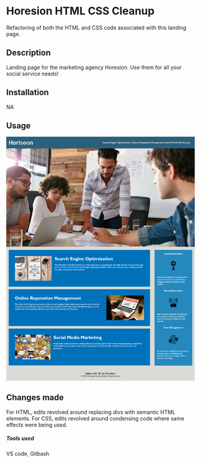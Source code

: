 # Horesion HTML CSS Cleanup 
Refactoring of both the HTML and CSS code associated with this landing page.
## Description
Landing page for the marketing agency Horesion. Use them for all your social service needs!
## Installation
NA

## Usage
![screenshot of Horesion landing page showing the title, nav bar, and sections to services the agency offers.](assets/images/Landing-page-snapshot.jpg)

## Changes made
For HTML, edits revolved around replacing divs with semantic HTML elements.
For CSS, edits revolved around condensing code where same effects were being used. 

##### Tools used
VS code, Gitbash

